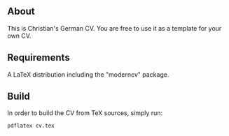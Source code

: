 ## About
This is Christian's German CV. You are free to use it as a template for your own CV.

## Requirements
A LaTeX distribution including the "moderncv" package.

## Build
In order to build the CV from TeX sources, simply run:
```
pdflatex cv.tex
```

